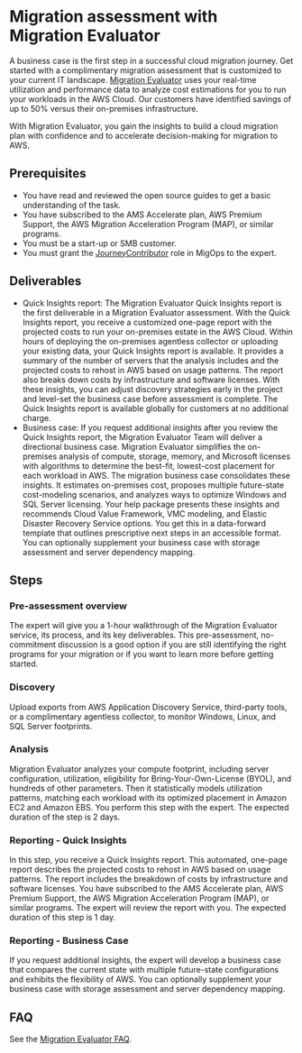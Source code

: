 # Migration assessment with Migration Evaluator<a name="pkg-mig-assess-with-mig-evaluator"></a>

A business case is the first step in a successful cloud migration journey\. Get started with a complimentary migration assessment that is customized to your current IT landscape\. [Migration Evaluator](https://aws.amazon.com/migration-evaluator/) uses your real\-time utilization and performance data to analyze cost estimations for you to run your workloads in the AWS Cloud\. Our customers have identified savings of up to 50% versus their on\-premises infrastructure\.

With Migration Evaluator, you gain the insights to build a cloud migration plan with confidence and to accelerate decision\-making for migration to AWS\.

## Prerequisites<a name="prereqs"></a>
+ You have read and reviewed the open source guides to get a basic understanding of the task\.
+ You have subscribed to the AMS Accelerate plan, AWS Premium Support, the AWS Migration Acceleration Program \(MAP\), or similar programs\.
+ You must be a start\-up or SMB customer\.
+ You must grant the [JourneyContributor](https://github.com/aws-samples/aws-migops-guidance/blob/main/User%20Guide/roles.md#journeycontributor) role in MigOps to the expert\.

## Deliverables<a name="deliverables"></a>
+ Quick Insights report: The Migration Evaluator Quick Insights report is the first deliverable in a Migration Evaluator assessment\. With the Quick Insights report, you receive a customized one\-page report with the projected costs to run your on\-premises estate in the AWS Cloud\. Within hours of deploying the on\-premises agentless collector or uploading your existing data, your Quick Insights report is available\. It provides a summary of the number of servers that the analysis includes and the projected costs to rehost in AWS based on usage patterns\. The report also breaks down costs by infrastructure and software licenses\. With these insights, you can adjust discovery strategies early in the project and level\-set the business case before assessment is complete\. The Quick Insights report is available globally for customers at no additional charge\.
+ Business case: If you request additional insights after you review the Quick Insights report, the Migration Evaluator Team will deliver a directional business case\. Migration Evaluator simplifies the on\-premises analysis of compute, storage, memory, and Microsoft licenses with algorithms to determine the best\-fit, lowest\-cost placement for each workload in AWS\. The migration business case consolidates these insights\. It estimates on\-premises cost, proposes multiple future\-state cost\-modeling scenarios, and analyzes ways to optimize Windows and SQL Server licensing\. Your help package presents these insights and recommends Cloud Value Framework, VMC modeling, and Elastic Disaster Recovery Service options\. You get this in a data\-forward template that outlines prescriptive next steps in an accessible format\. You can optionally supplement your business case with storage assessment and server dependency mapping\. 

## Steps<a name="steps"></a>

### Pre\-assessment overview<a name="zero"></a>

The expert will give you a 1\-hour walkthrough of the Migration Evaluator service, its process, and its key deliverables\. This pre\-assessment, no\-commitment discussion is a good option if you are still identifying the right programs for your migration or if you want to learn more before getting started\.

### Discovery<a name="one"></a>

Upload exports from AWS Application Discovery Service, third\-party tools, or a complimentary agentless collector, to monitor Windows, Linux, and SQL Server footprints\.

### Analysis<a name="two"></a>

Migration Evaluator analyzes your compute footprint, including server configuration, utilization, eligibility for Bring\-Your\-Own\-License \(BYOL\), and hundreds of other parameters\. Then it statistically models utilization patterns, matching each workload with its optimized placement in Amazon EC2 and Amazon EBS\. You perform this step with the expert\. The expected duration of the step is 2 days\.

### Reporting \- Quick Insights<a name="three"></a>

In this step, you receive a Quick Insights report\. This automated, one\-page report describes the projected costs to rehost in AWS based on usage patterns\. The report includes the breakdown of costs by infrastructure and software licenses\. You have subscribed to the AMS Accelerate plan, AWS Premium Support, the AWS Migration Acceleration Program \(MAP\), or similar programs\. The expert will review the report with you\. The expected duration of this step is 1 day\.

### Reporting \- Business Case<a name="four"></a>

If you request additional insights, the expert will develop a business case that compares the current state with multiple future\-state configurations and exhibits the flexibility of AWS\. You can optionally supplement your business case with storage assessment and server dependency mapping\.

## FAQ<a name="faq"></a>

See the [Migration Evaluator FAQ](https://aws.amazon.com/migration-evaluator/faqs/)\.